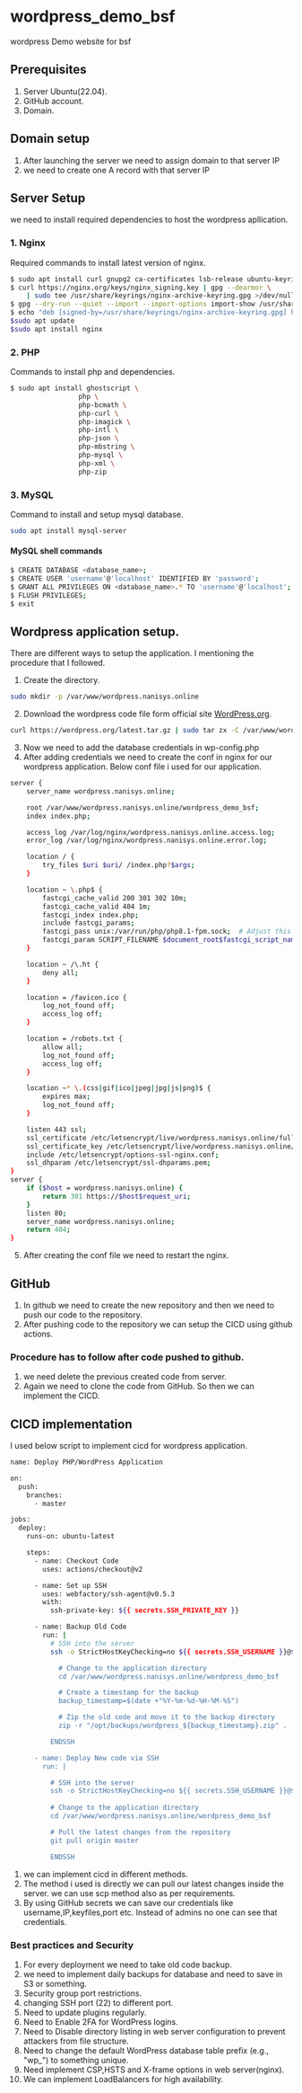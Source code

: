 # wordpress_demo_bsf
wordpress Demo website for bsf

## Prerequisites
1. Server Ubuntu(22.04).
2. GitHub account.
3. Domain.
## Domain setup
1. After launching the server we need to assign domain to that server IP
2. we need to create one A record with that server IP
## Server Setup
we need to install required dependencies to host the wordpress apllication.
### 1. Nginx
   Required commands to install latest version of nginx.
```sh
$ sudo apt install curl gnupg2 ca-certificates lsb-release ubuntu-keyring
$ curl https://nginx.org/keys/nginx_signing.key | gpg --dearmor \
    | sudo tee /usr/share/keyrings/nginx-archive-keyring.gpg >/dev/null
$ gpg --dry-run --quiet --import --import-options import-show /usr/share/keyrings/nginx-archive-keyring.gpg
$ echo "deb [signed-by=/usr/share/keyrings/nginx-archive-keyring.gpg] http://nginx.org/packages/ubuntu `lsb_release -cs` nginx" | sudo tee /etc/apt/sources.list.d/nginx.list
$sudo apt update
$sudo apt install nginx
```
### 2. PHP
   Commands to install php and dependencies.
```sh
$ sudo apt install ghostscript \
                 php \
                 php-bcmath \
                 php-curl \
                 php-imagick \
                 php-intl \
                 php-json \
                 php-mbstring \
                 php-mysql \
                 php-xml \
                 php-zip
```
### 3. MySQL
   Command to install and setup mysql database.
```sh
sudo apt install mysql-server
```
#### MySQL shell commands
```sh
$ CREATE DATABASE <database_name>;
$ CREATE USER 'username'@'localhost' IDENTIFIED BY 'password';
$ GRANT ALL PRIVILEGES ON <database_name>.* TO 'username'@'localhost';
$ FLUSH PRIVILEGES;
$ exit
```
## Wordpress application setup.
There are different ways to setup the application. I mentioning the procedure that I followed.
1. Create the directory.
```sh
sudo mkdir -p /var/www/wordpress.nanisys.online
```
2. Download the wordpress code file form official site [WordPress.org](https://wordpress.org/).
```sh
curl https://wordpress.org/latest.tar.gz | sudo tar zx -C /var/www/wordpress.nanisys.online
```
3. Now we need to add the database credentials in wp-config.php
4. After adding credentials we need to create the conf in nginx for our wordpress application. Below conf file i used for our application.
```sh
server {
    server_name wordpress.nanisys.online;

    root /var/www/wordpress.nanisys.online/wordpress_demo_bsf;
    index index.php;

    access_log /var/log/nginx/wordpress.nanisys.online.access.log;
    error_log /var/log/nginx/wordpress.nanisys.online.error.log;

    location / {
        try_files $uri $uri/ /index.php?$args;
    }

    location ~ \.php$ {
        fastcgi_cache_valid 200 301 302 10m;
        fastcgi_cache_valid 404 1m;
        fastcgi_index index.php;
        include fastcgi_params;
        fastcgi_pass unix:/var/run/php/php8.1-fpm.sock;  # Adjust this path for your PHP version
        fastcgi_param SCRIPT_FILENAME $document_root$fastcgi_script_name;
    }

    location ~ /\.ht {
        deny all;
    }

    location = /favicon.ico {
        log_not_found off;
        access_log off;
    }

    location = /robots.txt {
        allow all;
        log_not_found off;
        access_log off;
    }

    location ~* \.(css|gif|ico|jpeg|jpg|js|png)$ {
        expires max;
        log_not_found off;
    }

    listen 443 ssl;
    ssl_certificate /etc/letsencrypt/live/wordpress.nanisys.online/fullchain.pem;
    ssl_certificate_key /etc/letsencrypt/live/wordpress.nanisys.online/privkey.pem;
    include /etc/letsencrypt/options-ssl-nginx.conf;
    ssl_dhparam /etc/letsencrypt/ssl-dhparams.pem;
}
server {
    if ($host = wordpress.nanisys.online) {
        return 301 https://$host$request_uri;
    }
    listen 80;
    server_name wordpress.nanisys.online;
    return 404;
}
```
5. After creating the conf file we need to restart the nginx.
## GitHub
1. In github we need to create the new repository and then we need to push our code to the repository.
2. After pushing code to the repository we can setup the CICD using github actions.
### Procedure has to follow after code pushed to github.
1. we need delete the previous created code from server.
2. Again we need to clone the code from GitHub. So then we can implement the CICD.
## CICD implementation
I used below script to implement cicd for wordpress application.
```sh
name: Deploy PHP/WordPress Application

on:
  push:
    branches:
      - master

jobs:
  deploy:
    runs-on: ubuntu-latest

    steps:
      - name: Checkout Code
        uses: actions/checkout@v2

      - name: Set up SSH
        uses: webfactory/ssh-agent@v0.5.3
        with:
          ssh-private-key: ${{ secrets.SSH_PRIVATE_KEY }}

      - name: Backup Old Code
        run: |
          # SSH into the server
          ssh -o StrictHostKeyChecking=no ${{ secrets.SSH_USERNAME }}@${{ secrets.SSH_HOST }} << 'ENDSSH'

            # Change to the application directory
            cd /var/www/wordpress.nanisys.online/wordpress_demo_bsf

            # Create a timestamp for the backup
            backup_timestamp=$(date +"%Y-%m-%d-%H-%M-%S")

            # Zip the old code and move it to the backup directory
            zip -r "/opt/backups/wordpress_${backup_timestamp}.zip" .

          ENDSSH

      - name: Deploy New code via SSH
        run: |

          # SSH into the server
          ssh -o StrictHostKeyChecking=no ${{ secrets.SSH_USERNAME }}@${{ secrets.SSH_HOST }} << 'ENDSSH'
            
          # Change to the application directory
          cd /var/www/wordpress.nanisys.online/wordpress_demo_bsf

          # Pull the latest changes from the repository
          git pull origin master

          ENDSSH
```
1. we can implement cicd in different methods.
2. The method i used is directly we can pull our latest changes inside the server. we can use scp method also as per requirements.
3. By using GitHub secrets we can save our credentials like username,IP,keyfiles,port etc. Instead of admins no one can see that credentials.
### Best practices and Security
1. For every deployment we need to take old code backup.
2. we need to implement daily backups for database and need to save in S3 or something.
3. Security group port restrictions.
4. changing SSH port (22) to different port.
5. Need to update plugins regularly.
6. Need to Enable 2FA for WordPress logins.
7. Need to Disable directory listing in web server configuration to prevent attackers from file structure.
8. Need to change the default WordPress database table prefix (e.g., "wp_") to something unique.
9. Need implement CSP,HSTS and X-frame options in web server(nginx).
10. We can implement LoadBalancers for high availability.
